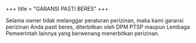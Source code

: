 +++
title = "GARANSI PASTI BERES"
+++

Selama owner tidak melanggar peraturan perizinan, maka kami garansi perizinan Anda pasti beres, 
diterbitkan oleh DPM PTSP maupun Lembaga Pemeerintah lainnya yang berwenang menerbitkan perizinan.



